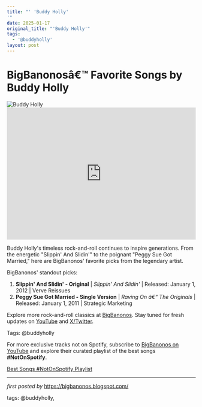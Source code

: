 ```yaml
---
title: "' 'Buddy Holly'
'"
date: 2025-01-17
original_title: "'Buddy Holly'"
tags:
  - '@buddyholly'
layout: post
---
```

<!-- Title of the Post -->
<h1 >BigBanonosâ€™ Favorite Songs by Buddy Holly</h1> <!-- Featured Image -->
<div > <img src="https://i.scdn.co/image/ab67616d00001e02c099cd3b29b67fa997eee513" alt="Buddy Holly">
</div> <!-- Spotify Embed -->
<div > <iframe src="https://open.spotify.com/embed/playlist/1zbSjiTTe3drquxoNpFID5?utm_source=generator" width="100%" height="352" frameBorder="0" allowfullscreen="" allow="autoplay; clipboard-write; encrypted-media; fullscreen; picture-in-picture" loading="lazy"></iframe>
</div> <!-- Introductory Text -->
<p >Buddy Holly's timeless rock-and-roll continues to inspire generations. From the energetic "Slippin' And Slidin'" to the poignant "Peggy Sue Got Married," here are BigBanonos' favorite picks from the legendary artist.</p> <!-- Song Highlights -->
<div > <p>BigBanonos' standout picks:</p> <ol> <li><strong>Slippin' And Slidin' - Original</strong> | <em>Slippin' And Slidin'</em> | Released: January 1, 2012 | Verve Reissues</li> <li><strong>Peggy Sue Got Married - Single Version</strong> | <em>Raving On â€“ The Originals</em> | Released: January 1, 2011 | Strategic Marketing</li> </ol>
</div> <!-- Footer Links -->
<div > <p>Explore more rock-and-roll classics at <a href="https://bigbanonos.blogspot.com/" target="_blank">BigBanonos</a>. Stay tuned for fresh updates on <a href="https://www.youtube.com/@BigBanonos" target="_blank">YouTube</a> and <a href="https://x.com/bigbanonos" target="_blank">X/Twitter</a>.</p>
</div> <!-- Tags -->
<p >Tags: @buddyholly</p>


<!--Subscribe and Playlist Links-->
<div>
    <p>For more exclusive tracks not on Spotify, subscribe to <a href="https://www.youtube.com/@BigBanonos" target="_blank">BigBanonos on YouTube</a> and explore their curated playlist of the best songs <strong>#NotOnSpotify</strong>.</p>
    <p><a href="https://www.youtube.com/playlist?list=PLtuNtuTatqI0kFahUCbtbfenC_ET5O_tr" target="_blank">Best Songs #NotOnSpotify Playlist<br /></a></p></div>

<hr />

<p><em>first posted by</em> <a href="https://bigbanonos.blogspot.com/" rel="noopener" target="_new">https://bigbanonos.blogspot.com/</a></p>

<p>tags: @buddyholly,</p>
